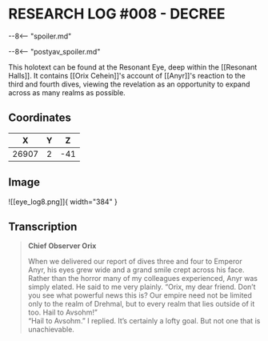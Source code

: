 # RESEARCH LOG #008 - DECREE

--8<-- "spoiler.md"

--8<-- "postyav_spoiler.md"

This holotext can be found at the Resonant Eye, deep within the [[Resonant Halls]]. It contains [[Orix Cehein]]'s account of [[Anyr]]'s reaction to the third and fourth dives, viewing the revelation as an opportunity to expand across as many realms as possible.

## Coordinates
| **X** | **Y** | **Z** |
| :---: | :---: | :---: |
| 26907 |   2   |  -41  |

## Image

![[eye_log8.png]]{ width="384" }

## Transcription
> **Chief Observer Orix**
>
> When we delivered our report of dives three and four to Emperor Anyr, his eyes grew wide and a grand smile crept across his face. Rather than the horror many of my colleagues experienced, Anyr was simply elated. He said to me very plainly. “Orix, my dear friend. Don’t you see what powerful news this is? Our empire need not be limited only to the realm of Drehmal, but to every realm that lies outside of it too. Hail to Avsohm!” <br>
> “Hail to Avsohm.” I replied. It’s certainly a lofty goal. But not one that is unachievable.

